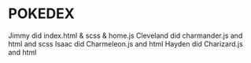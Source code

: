 # POKEDEX

Jimmy did index.html & scss & home.js
Cleveland did charmander.js and html and scss
Isaac did Charmeleon.js and html
Hayden did Charizard.js and html